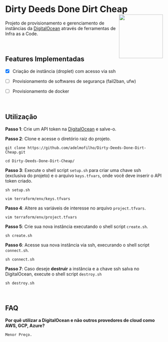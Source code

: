 # Dirty Deeds Done Dirt Cheap <img src="https://vignette.wikia.nocookie.net/jjba/images/4/4d/D4c_sbr69.png/revision/latest?cb=20160323142852" align="right" height=140/>

Projeto de provisionamento e gerenciamento de instâncias da [DigitalOcean](https://www.digitalocean.com/) através de ferramentas de Infra as a Code.

<br>

## Features Implementadas

- [x] Criação de instância (droplet) com acesso via ssh

- [ ] Provisionamento de softwares de segurança (fail2ban, ufw)

- [ ] Provisionamento de docker

<br>

## Utilização

**Passo 1**: Crie um API token na [DigitalOcean](https://cloud.digitalocean.com/account/api/tokens) e salve-o.

**Passo 2**: Clone e acesse o diretório raiz do projeto.

```
git clone https://github.com/adelmofilho/Dirty-Deeds-Done-Dirt-Cheap.git

cd Dirty-Deeds-Done-Dirt-Cheap/
```

**Passo 3**: Execute o shell script `setup.sh` para criar uma chave ssh (exclusiva do projeto) e o arquivo `keys.tfvars`, onde você deve inserir o API token criado.

```
sh setup.sh

vim terraform/env/keys.tfvars
```

**Passo 4**: Altere as variáveis de interesse no arquivo `project.tfvars`.

```
vim terraform/env/project.tfvars
```

**Passo 5**: Crie sua nova instância executando o shell script `create.sh`.

```
sh create.sh
```

**Passo 6**: Acesse sua nova instância via ssh, execurando o shell script `connect.sh`.


```
sh connect.sh
```

**Passo 7**: Caso deseje **destruir** a instância e a chave ssh salva no DigitalOcean, execute o shell script `destroy.sh`

```
sh destroy.sh
```

<br>

## FAQ

**Por quê utilizar a DigitalOcean e não outros provedores de cloud como AWS, GCP, Azure?**

```
Menor Preço.
```

